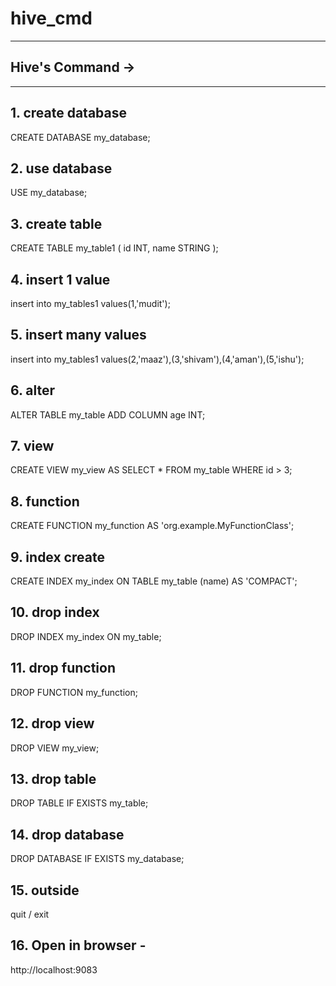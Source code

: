 # hive_cmd
**********************************************************
## Hive's Command ->
*********************************************************

## 1. create database
CREATE DATABASE my_database;

## 2. use database
USE my_database;

## 3. create table
CREATE TABLE my_table1 (
    id INT,
    name STRING
);

## 4. insert 1 value
insert into my_tables1 values(1,'mudit');

## 5. insert many values
insert into my_tables1 values(2,'maaz'),(3,'shivam'),(4,'aman'),(5,'ishu');

## 6. alter
ALTER TABLE my_table ADD COLUMN age INT;

## 7. view
CREATE VIEW my_view AS
SELECT * FROM my_table WHERE id > 3;


## 8. function
CREATE FUNCTION my_function AS 'org.example.MyFunctionClass';

## 9. index create
CREATE INDEX my_index ON TABLE my_table (name) AS 'COMPACT';


## 10. drop index
DROP INDEX my_index ON my_table;

## 11. drop function
DROP FUNCTION my_function;


## 12. drop view
DROP VIEW my_view;


## 13. drop table
DROP TABLE IF EXISTS my_table;


## 14. drop database
DROP DATABASE IF EXISTS my_database;


## 15. outside 
quit / exit


## 16. Open in browser - 
http://localhost:9083



